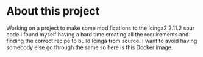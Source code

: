 # About this project
Working on a project to make some modifications to the Icinga2 2.11.2 sour code I found myself having a hard time creating all the requirements and finding the correct recipe to build Icinga from source. I want to avoid having somebody else go through the same so here is this Docker image.
